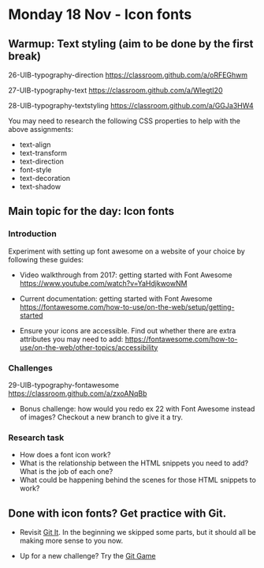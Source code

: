# Monday 18 Nov - Icon fonts

## Warmup: Text styling (aim to be done by the first break)

26-UIB-typography-direction
https://classroom.github.com/a/oRFEGhwm

27-UIB-typography-text
https://classroom.github.com/a/WIegtI20

28-UIB-typography-textstyling
https://classroom.github.com/a/GGJa3HW4

You may need to research the following CSS properties to help with the above assignments:

- text-align
- text-transform
- text-direction
- font-style
- text-decoration
- text-shadow


## Main topic for the day: Icon fonts

### Introduction

Experiment with setting up font awesome on a website of your choice by following these guides:

- Video walkthrough from 2017: getting started with Font Awesome
https://www.youtube.com/watch?v=YaHdjkwowNM

- Current documentation: getting started with Font Awesome
https://fontawesome.com/how-to-use/on-the-web/setup/getting-started

- Ensure your icons are accessible. Find out whether there are extra attributes you may need to add: https://fontawesome.com/how-to-use/on-the-web/other-topics/accessibility


### Challenges

29-UIB-typography-fontawesome
https://classroom.github.com/a/zxoANqBb

- Bonus challenge: how would you redo ex 22 with Font Awesome instead of images? Checkout a new branch to give it a try.


### Research task

- How does a font icon work?
- What is the relationship between the HTML snippets you need to add? What is the job of each one?
- What could be happening behind the scenes for those HTML snippets to work?

## Done with icon fonts? Get practice with Git.

- Revisit [Git It](https://github.com/jlord/git-it-electron). In the beginning we skipped some parts, but it should all be making more sense to you now.

- Up for a new challenge? Try the [Git Game](https://fontawesome.com/how-to-use/on-the-web/other-topics/accessibility)
